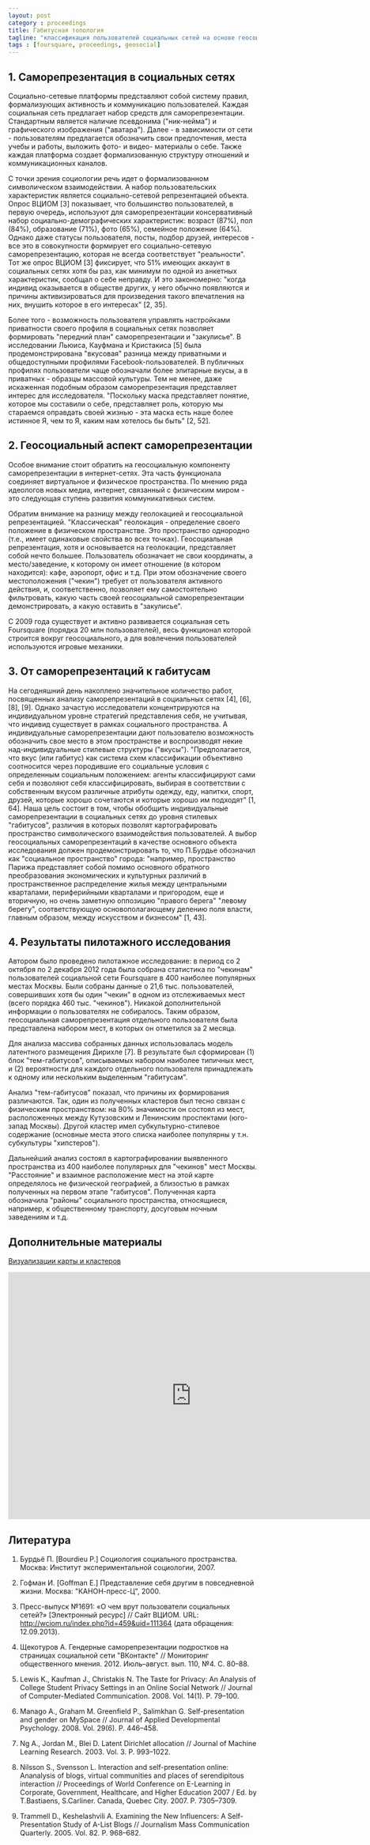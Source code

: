 ```yaml
---
layout: post
category : proceedings
title: Габитусная топология
tagline: "классификация пользователей социальных сетей на основе геосоциальных саморепрезентаций"
tags : [foursquare, proceedings, geosocial]
---
```


## 1. Саморепрезентация в социальных сетях

Социально-сетевые платформы представляют собой систему правил, формализующих активность и коммуникацию пользователей. Каждая социальная сеть предлагает набор средств для саморепрезентации. Стандартным является наличие псевдонима ("ник-нейма") и графического изображения ("аватара"). Далее - в зависимости от сети - пользователям предлагается обозначить свои предпочтения, места учебы и работы, выложить фото- и видео- материалы о себе. Также каждая платформа создает формализованную структуру отношений и коммуникационных каналов.

<!--break-->

С точки зрения социологии речь идет о формализованном символическом взаимодействии. А набор пользовательских характеристик является социально-сетевой репрезентацией объекта. Опрос ВЦИОМ [3] показывает, что большинство пользователей, в первую очередь, используют для саморепрезентации консервативный набор социально-демографических характеристик: возраст (87%), пол (84%), образование (71%), фото (65%), семейное положение (64%).
Однако даже статусы пользователя, посты, подбор друзей, интересов - все это в совокупности формирует его социально-сетевую саморепрезентацию, которая не всегда соответствует "реальности". Тот же опрос ВЦИОМ [3] фиксирует, что 51% имеющих аккаунт в социальных сетях хотя бы раз, как минимум по одной из анкетных характеристик, сообщал о себе неправду. И это закономерно: "когда индивид оказывается в обществе других, у него обычно появляются и причины активизироваться для произведения такого впечатления на них, внушить которое в его интересах" [2, 35].

Более того - возможность пользователя управлять настройками приватности своего профиля в социальных сетях позволяет формировать "передний план" саморепрезентации и "закулисье". В исследовании Льюиса, Кауфмана и Кристакиса [5] была продемонстрирована "вкусовая" разница между приватными и общедоступными профилями Facebook-пользователей. В публичных профилях пользователи чаще обозначали более элитарные вкусы, а в приватных - образцы массовой культуры. Тем не менее, даже искаженная подобным образом саморепрезентация представляет интерес для исследователя. "Поскольку маска представляет понятие, которое мы составили о себе, представляет роль, которую мы стараемся оправдать своей жизнью - эта маска есть наше более истинное Я, чем то Я, каким нам хотелось бы быть" [2, 52].
 
## 2. Геосоциальный аспект саморепрезентации

Особое внимание стоит обратить на геосоциальную компоненту саморепрезентации в интернет-сетях. Эта часть функционала соединяет виртуальное и физическое пространства. По мнению ряда идеологов новых медиа, интернет, связанный с физическим миром - это следующая ступень развития коммуникативных систем.

Обратим внимание на разницу между геолокацией и геосоциальной репрезентацией. "Классическая" геолокация - определение своего положение в физическом пространстве. Это пространство однородно (т.е., имеет одинаковые свойства во всех точках). Геосоциальная репрезентация, хотя и основывается на геолокации, представляет собой нечто большее. Пользователь обозначает не свои координаты, а место/заведение, к которому он имеет отношение (в котором находится): кафе, аэропорт, офис и т.д. При этом обозначение своего местоположения ("чекин") требует от пользователя активного действия, и, соответственно, позволяет ему самостоятельно фильтровать, какую часть своей геосоциальной саморепрезентации демонстрировать, а какую оставить в "закулисье".

С 2009 года существует и активно развивается социальная сеть Foursquare (порядка 20 млн пользователей), весь функционал которой строится вокруг геосоциального, а для вовлечения пользователей используются игровые механики.
 
## 3. От саморепрезентаций к габитусам

На сегодняшний день накоплено значительное количество работ, посвященных анализу саморепрезентаций в социальных сетях [4], [6], [8], [9]. Однако зачастую исследователи концентрируются на индивидуальном уровне стратегий представления себя, не учитывая, что индивид существует в рамках социального пространства. А индивидуальные саморепрезентации дают пользователю возможность обозначить свое место в этом пространстве и воспроизводят некие над-индивидуальные стилевые структуры ("вкусы"). "Предполагается, что вкус (или габитус) как система схем классификации объективно соотносится через породившие его социальные условия с определенным социальным положением: агенты классифицируют сами себя и позволяют себя классифицировать, выбирая в соответствии с собственным вкусом различные атрибуты одежду, еду, напитки, спорт, друзей, которые хорошо сочетаются и которые хорошо им подходят" [1, 64]. Наша цель состоит в том, чтобы обобщить индивидуальные саморепрезентации в социальных сетях до уровня стилевых "габитусов", различия в которых позволят картографировать пространство символического взаимодействия пользователей. А выбор геосоциальных саморепрезентаций в качестве основного объекта исследования должен продемонстрировать то, что П.Бурдье обозначил как "социальное пространство" города: "например, пространство Парижа представляет собой помимо основного обратного преобразования экономических и культурных различий в пространственное распределение жилья между центральными кварталами, периферийными кварталами и пригородом, еще и вторичную, но очень заметную оппозицию "правого берега" "левому берегу", соответствующую основополагающему делению поля власти, главным образом, между искусством и бизнесом" [1, 43].
 
## 4. Результаты пилотажного исследования

Автором было проведено пилотажное исследование: в период со 2 октября по 2 декабря 2012 года была собрана статистика по "чекинам" пользователей социальной сети Foursquare в 400 наиболее популярных местах Москвы. Были собраны данные о 21,6 тыс. пользователей, совершивших хотя бы один "чекин" в одном из отслеживаемых мест (всего порядка 460 тыс. "чекинов"). Никакой дополнительной информации о пользователях не собиралось. Таким образом, геосоциальная саморепрезентация отдельного пользователя была представлена набором мест, в которых он отметился за 2 месяца.

Для анализа массива собранных данных использовалась модель латентного размещения Дирихле [7]. В результате был сформирован (1) блок "тем-габитусов", описываемых набором наиболее типичных мест, и (2) вероятности для каждого отдельного пользователя принадлежать к одному или нескольким выделенным "габитусам".

Анализ "тем-габитусов" показал, что причины их формирования различаются. Так, один из полученных кластеров был тесно связан с физическим пространством: на 80% значимости он состоял из мест, расположенных между Кутузовским и Ленинским проспектами (юго-запад Москвы). Другой кластер имел субкультурно-стилевое содержание (основные места этого списка наиболее популярны у т.н. субкультуры "хипстеров").

Дальнейший анализ состоял в картографировании выявленного пространства из 400 наиболее популярных для "чекинов" мест Москвы. "Расстояние" и взаимное расположение мест на этой карте определялось не физической географией, а близостью в рамках полученных на первом этапе "габитусов". Полученная карта обозначила "районы" социального пространства, относящиеся, например, к общественному транспорту, досуговым ночным заведениям и т.д.

## Дополнительные материалы

[Визуализации карты и кластеров](http://prezi.com/3wiqf2v72ip-/4sq-eng/)

<div>
<iframe src="http://prezi.com/embed/3wiqf2v72ip-/?bgcolor=ffffff&amp;lock_to_path=0&amp;autoplay=0&amp;autohide_ctrls=0&amp;features=undefined&amp;disabled_features=undefined" width="740" height="500" frameBorder="0">&nbsp;</iframe>
</div>

## Литература

1. Бурдьё П. [Bourdieu P.] Социология социального пространства. Москва: Институт экспериментальной социологии, 2007.

2. Гофман И. [Goffman E.] Представление себя другим в повседневной жизни. Москва: "КАНОН-пресс-Ц", 2000.

3. Пресс-выпуск №1691: «О чем врут пользователи социальных сетей?» [Электронный ресурс] // Сайт ВЦИОМ. URL: http://wciom.ru/index.php?id=459&uid=111364 (дата обращения: 12.09.2013).

4. Щекотуров  А.  Гендерные  саморепрезентации  подростков на  страницах  социальной  сети  "ВКонтакте"  //  Мониторинг общественного мнения. 2012. Июль–август. вып. 110, №4. С. 80–88.

5. Lewis K., Kaufman J., Christakis N. The Taste for Privacy: An Analysis of College Student Privacy Settings in an Online Social Network // Journal of Computer-Mediated Communication. 2008. Vol. 14(1). P. 79–100.

6. Manago A., Graham M. Greenfield P., Salimkhan G. Self-presentation  and  gender  on  MySpace // Journal of Applied Developmental Psychology. 2008.  Vol. 29(6). P. 446–458.

7. Ng A., Jordan M., Blei D. Latent Dirichlet allocation // Journal of Machine Learning Research. 2003. Vol. 3. P. 993–1022.

8. Nilsson S., Svensson L. Interaction and self-presentation online: Ananalysis of blogs, virtual communities and places of serendipitous interaction // Proceedings of World Conference on E-Learning in Corporate, Government, Healthcare, and Higher Education 2007 / Ed. by T.Bastiaens, S.Carliner. Canada, Quebec City. 2007. P. 7305–7309.

9. Trammell D., Keshelashvili A. Examining the New Influencers: A Self-Presentation Study of A-List Blogs // Journalism Mass Communication Quarterly.  2005. Vol. 82. P. 968–682.